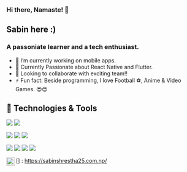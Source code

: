 ### Hi there, Namaste! 👋
## Sabin here :)
### A passoniate learner and a tech enthusiast.

- 🔭 I’m currently working on mobile apps.
- 🌱 Currently Passionate about React Native and Flutter.
- 👯 Looking to collaborate with exciting team!!
- ⚡ Fun fact: Beside programming, I love Football ⚽, Anime & Video Games. 😍😍

## 🔧 Technologies & Tools
![](https://img.shields.io/badge/OS-Linux-informational?style=flat&logo=linux&logoColor=white&color=2bbc8a)
![](https://img.shields.io/badge/OS-Mac-informational?style=flat&logo=Mac&logoColor=white&color=2bbc8a)

![](https://img.shields.io/badge/Editor-AndroidStudio-informational?style=flat&logo=intellij-idea&logoColor=white&color=2bbc8a)
![](https://img.shields.io/badge/Editor-VSCode-informational?style=flat&logo=vscode-idea&logoColor=white&color=2bbc8a)
![](https://img.shields.io/badge/Editor-XCode-informational?style=flat&logo=xcode-idea&logoColor=white&color=2bbc8a)

![](https://img.shields.io/badge/Code-JavaScript-informational?style=flat&logo=javascript&logoColor=white&color=2bbc8a)
![](https://img.shields.io/badge/Code-TypeScript-informational?style=flat&logo=typescript&logoColor=white&color=2bbc8a)
![](https://img.shields.io/badge/Code-Java-informational?style=flat&logo=java&logoColor=white&color=2bbc8a)
![](https://img.shields.io/badge/Code-Dart-informational?style=flat&logo=dart&logoColor=white&color=2bbc8a)


[<img align="left" alt="My Website" width="22px" src="https://toppng.com/uploads/preview/web-png-jpg-transparent-stock-website-icon-blue-11563644926reanjnmk6x.png" />] : https://sabinshrestha25.com.np/
<!-- <br /> -->
<!-- [<img align="left" alt="LinkedIn" width="22px" src="https://cdn-icons-png.flaticon.com/512/174/174857.png" />] : https://www.linkedin.com/in/sabin-s-csnp/
 -->

<!-- ![Sabin's Top Languages](https://github-readme-stats.vercel.app/api/top-langs/?username=SabinSnider&layout=compact&theme=algolia) -->
<!-- ![Sabin's Github stats](https://github-readme-stats.vercel.app/api?username=SabinSnider&show_icons=true&count_private=true&theme=algolia) -->
